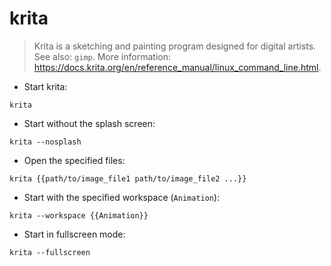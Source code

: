 # krita

> Krita is a sketching and painting program designed for digital artists.
> See also: `gimp`.
> More information: <https://docs.krita.org/en/reference_manual/linux_command_line.html>.

- Start krita:

`krita`

- Start without the splash screen:

`krita --nosplash`

- Open the specified files:

`krita {{path/to/image_file1 path/to/image_file2 ...}}`

- Start with the specified workspace (`Animation`):

`krita --workspace {{Animation}}`

- Start in fullscreen mode:

`krita --fullscreen`
